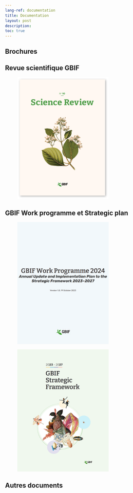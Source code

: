 ```yaml
---
lang-ref: documentation
title: Documentation
layout: post
description: 
toc: true
---
```

## Brochures

## Revue scientifique GBIF

<figure>
    <a href="https://www.gbif.org/science-review" target="_blank"><img src="/assets/images/documents/SR10.png" width="300" height="400" alt="Revue Scientifique n°10" ></a>
</figure>

## GBIF Work programme et Strategic plan

<figure>
    <a href="https://docs.gbif.org/2024-work-programme/en/gbif-work-programme-2024.en.pdf" target="_blank"><img src="assets/images/documents/WP24.png" width="300" height="400" alt="Work Programme 2024" ></a>
</figure> <figure>
    <a href="https://www.gbif.org/strategic-plan" target="_blank"><img src="assets/images/documents/SF24-27.png" width="300" height="400" alt="Strategic Plan 2023-2027" ></a>
</figure>

## Autres documents
